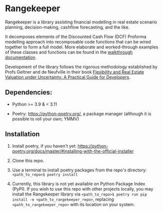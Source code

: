 # Rangekeeper
Rangekeeper is a library assisting financial modelling in real estate scenario planning, decision-making, cashflow forecasting, and the like.

It decomposes elements of the Discounted Cash Flow (DCF) Proforma modelling approach into recomposable code functions that can be wired together to form a full model. More elaborate and worked-through examples of these classes and functions can be found in the [walkthrough documentation](https://daniel-fink.github.io/rangekeeper/).

Development of the library follows the rigorous methodology established by Profs Geltner and de Neufville in their book [Flexibility and Real Estate Valuation under Uncertainty: A Practical Guide for Developers](https://doi.org/10.1002/9781119106470).

## Dependencies:

- Python >= 3.9 & < 3.11

- Poetry: <https://python-poetry.org/>, a package manager (although it is possible to roll your own; YMMV)

## Installation

1. Install poetry, if you haven't yet: <https://python-poetry.org/docs/master/#installing-with-the-official-installer>

2. Clone this repo.

3. Use a terminal to install poetry packages from the repo's directory: `<path_to_repo>$ poetry install`

4. Currently, this library is not yet available on Python Package Index (PyPI). If you wish to use this repo with other projects locally, you may install the Rangekeeper library via `<path_to_repo>$ poetry run pip install -e <path_to_rangekeeper_repo>`, replacing `<path_to_rangekeeper_repo>` with its location on your system.
